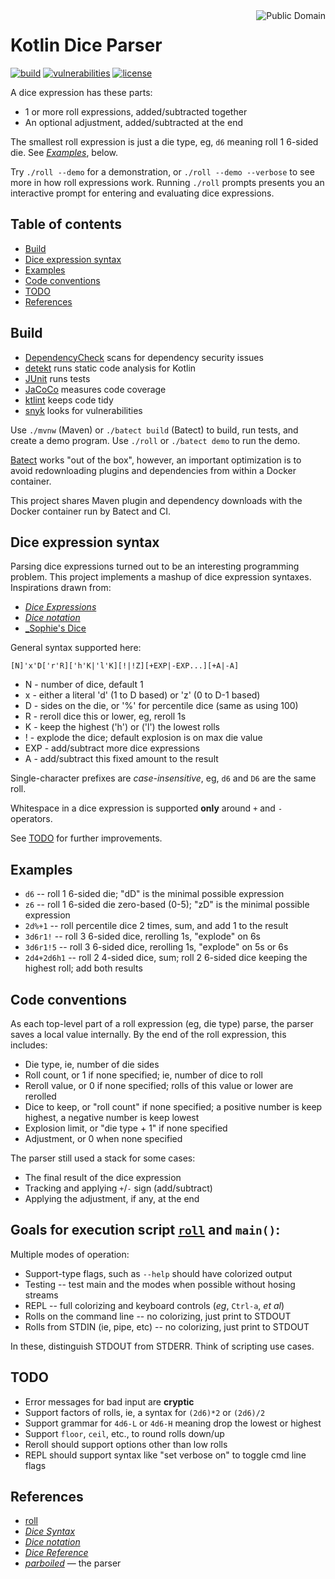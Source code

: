 <a href="LICENSE.md">
<img src="https://unlicense.org/pd-icon.png" alt="Public Domain" align="right"/>
</a>

# Kotlin Dice Parser

[![build](https://github.com/binkley/kotlin-dice/workflows/build/badge.svg)](https://github.com/binkley/kotlin-dice/actions)
[![vulnerabilities](https://snyk.io/test/github/binkley/kotlin-dice/badge.svg)](https://snyk.io/test/github/binkley/kotlin-dice)
[![license](https://img.shields.io/badge/license-Public%20Domain-blue.svg)](http://unlicense.org/)

A dice expression has these parts:

- 1 or more roll expressions, added/subtracted together
- An optional adjustment, added/subtracted at the end

The smallest roll expression is just a die type, eg, `d6` meaning roll 1
6-sided die.  See [_Examples_](#examples), below.

Try `./roll --demo` for a demonstration, or `./roll --demo --verbose` to 
see more in how roll expressions work. Running `./roll` prompts presents 
you an interactive prompt for entering and evaluating dice expressions.

## Table of contents

* [Build](#build)
* [Dice expression syntax](#dice-expression-syntax)
* [Examples](#examples)
* [Code conventions](#code-conventions)
* [TODO](#todo)
* [References](#references)

## Build

* [DependencyCheck](https://github.com/jeremylong/DependencyCheck) scans
for dependency security issues
* [detekt](https://github.com/arturbosch/detekt) runs static code analysis
for Kotlin
* [JUnit](https://github.com/junit-team/junit5) runs tests
* [JaCoCo](https://github.com/jacoco/jacoco) measures code coverage
* [ktlint](https://github.com/pinterest/ktlint) keeps code tidy
* [snyk](https://snyk.io/test/github/binkley/kotlin-dice) looks for
vulnerabilities

Use `./mvnw` (Maven) or `./batect build` (Batect) to build, run tests, and
create a demo program.  Use `./roll` or `./batect demo` to run the demo.

[Batect](https://batect.dev/) works "out of the box", however, an important
optimization is to avoid redownloading plugins and dependencies from within
a Docker container.

This project shares Maven plugin and dependency downloads with the Docker 
container run by Batect and CI.

## Dice expression syntax

Parsing dice expressions turned out to be an interesting programming problem.
This project implements a mashup of dice expression syntaxes. Inspirations
drawn from:

- [_Dice Expressions_](https://wiki.rptools.info/index.php/Dice_Expressions)
- [_Dice notation_](https://en.wikipedia.org/wiki/Dice_notation)
- [_Sophie's Dice](https://sophiehoulden.com/dice/documentation/notation.html)

General syntax supported here:

```
[N]'x'D['r'R]['h'K|'l'K][!|!Z][+EXP|-EXP...][+A|-A]
```

- N - number of dice, default 1
- x - either a literal 'd' (1 to D based) or 'z' (0 to D-1 based)
- D - sides on the die, or '%' for percentile dice (same as using 100)
- R - reroll dice this or lower, eg, reroll 1s
- K - keep the highest ('h') or ('l') the lowest rolls
- ! - explode the dice; default explosion is on max die value
- EXP - add/subtract more dice expressions
- A - add/subtract this fixed amount to the result

Single-character prefixes are _case-insensitive_, eg, `d6` and `D6` are the
same roll.

Whitespace in a dice expression is supported **only** around `+` and `-` 
operators.

See [TODO](#todo) for further improvements.

## Examples

- `d6` -- roll 1 6-sided die; "dD" is the minimal possible expression
- `z6` -- roll 1 6-sided die zero-based (0-5); "zD" is the minimal possible 
  expression
- `2d%+1` -- roll percentile dice 2 times, sum, and add 1 to the result
- `3d6r1!` -- roll 3 6-sided dice, rerolling 1s, "explode" on 6s
- `3d6r1!5` -- roll 3 6-sided dice, rerolling 1s, "explode" on 5s or 6s
- `2d4+2d6h1` -- roll 2 4-sided dice, sum; roll 2 6-sided dice keeping the
  highest roll; add both results

## Code conventions

As each top-level part of a roll expression (eg, die type) parse, the parser 
saves a local value internally.  By the end of the roll expression, this
includes:

- Die type, ie, number of die sides
- Roll count, or 1 if none specified; ie, number of dice to roll
- Reroll value, or 0 if none specified; rolls of this value or lower are
  rerolled
- Dice to keep, or "roll count" if none specified; a positive number is
  keep highest, a negative number is keep lowest
- Explosion limit, or "die type + 1" if none specified
- Adjustment, or 0 when none specified

The parser still used a stack for some cases:

- The final result of the dice expression
- Tracking and applying `+`/`-` sign (add/subtract)
- Applying the adjustment, if any, at the end

## Goals for execution script [`roll`](./roll) and `main()`:

Multiple modes of operation:

- Support-type flags, such as `--help` should have colorized output
- Testing -- test main and the modes when possible without hosing streams
- REPL -- full colorizing and keyboard controls (_eg_, `Ctrl-a`, _et al_)
- Rolls on the command line -- no colorizing, just print to STDOUT
- Rolls from STDIN (ie, pipe, etc) -- no colorizing, just print to STDOUT

In these, distinguish STDOUT from STDERR.  Think of scripting use cases.

## TODO

* Error messages for bad input are **cryptic**
* Support factors of rolls, ie, a syntax for `(2d6)*2` or `(2d6)/2`
* Support grammar for `4d6-L` or `4d6-H` meaning drop the lowest or highest
* Support `floor`, `ceil`, etc., to round rolls down/up
* Reroll should support options other than low rolls
* REPL should support syntax like "set verbose on" to toggle cmd line flags

## References

* [roll](https://github.com/matteocorti/roll#examples)
* [_Dice Syntax_](https://rollem.rocks/syntax/)
* [_Dice notation_](https://en.wikipedia.org/wiki/Dice_notation)
* [_Dice Reference_](https://wiki.roll20.net/Dice_Reference)
* [_parboiled_](https://github.com/sirthias/parboiled/wiki) &mdash; the parser
